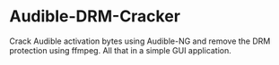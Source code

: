 # Audible-DRM-Cracker
Crack Audible activation bytes using Audible-NG and remove the DRM protection using ffmpeg. All that in a simple GUI application.
